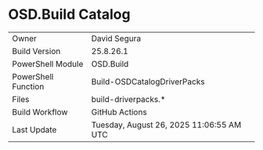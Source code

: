 ﻿# OSD.Build Catalog

| | |
|-|-|
| Owner | David Segura |
| Build Version | 25.8.26.1 |
| PowerShell Module | OSD.Build |
| PowerShell Function | Build-OSDCatalogDriverPacks |
| Files | build-driverpacks.* |
| Build Workflow | GitHub Actions |
| Last Update | Tuesday, August 26, 2025 11:06:55 AM UTC |
